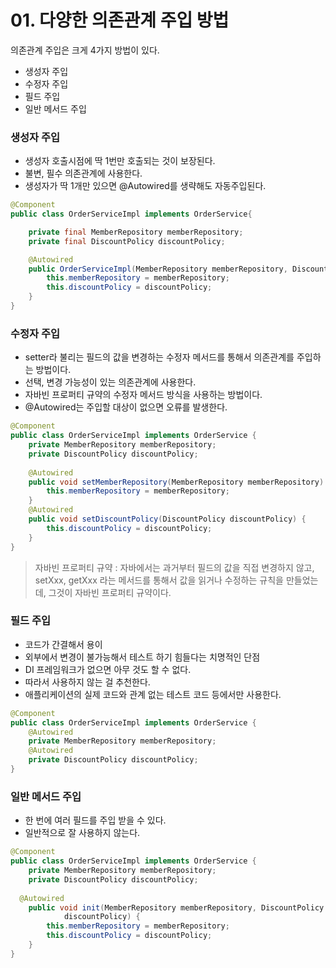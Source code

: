 # 01. 다양한 의존관계 주입 방법

의존관계 주입은 크게 4가지 방법이 있다.

* 생성자 주입
* 수정자 주입
* 필드 주입
* 일반 메서드 주입



### 생성자 주입

* 생성자 호출시점에 딱 1번만 호출되는 것이 보장된다.
* 불변, 필수 의존관계에 사용한다.
* 생성자가 딱 1개만 있으면 @Autowired를 생략해도 자동주입된다.

``` java
@Component
public class OrderServiceImpl implements OrderService{

    private final MemberRepository memberRepository;
    private final DiscountPolicy discountPolicy;

    @Autowired
    public OrderServiceImpl(MemberRepository memberRepository, DiscountPolicy discountPolicy) {
        this.memberRepository = memberRepository;
        this.discountPolicy = discountPolicy;
    }
}
```



### 수정자 주입

* setter라 불리는 필드의 값을 변경하는 수정자 메서드를 통해서 의존관계를 주입하는 방법이다.
* 선택, 변경 가능성이 있는 의존관계에 사용한다.
* 자바빈 프로퍼티 규약의 수정자 메서드 방식을 사용하는 방법이다.
* @Autowired는 주입할 대상이 없으면 오류를 발생한다.

```java
@Component
public class OrderServiceImpl implements OrderService {
    private MemberRepository memberRepository;
    private DiscountPolicy discountPolicy;
    
    @Autowired
    public void setMemberRepository(MemberRepository memberRepository) {
        this.memberRepository = memberRepository;
    }
    @Autowired
    public void setDiscountPolicy(DiscountPolicy discountPolicy) {
        this.discountPolicy = discountPolicy;
    }
}
```

> 자바빈 프로퍼티 규약 : 자바에서는 과거부터 필드의 값을 직접 변경하지 않고, setXxx, getXxx 라는 메서드를 통해서 값을 읽거나 수정하는 규칙을 만들었는데, 그것이 자바빈 프로퍼티 규약이다.

### 

### 필드 주입

* 코드가 간결해서 용이
* 외부에서 변경이 불가능해서 테스트 하기 힘들다는 치명적인 단점
* DI 프레임워크가 없으면 아무 것도 할 수 없다.
* 따라서 사용하지 않는 걸 추천한다.
* 애플리케이션의 실제 코드와 관계 없는 테스트 코드 등에서만 사용한다.

``` java
@Component
public class OrderServiceImpl implements OrderService {
    @Autowired
    private MemberRepository memberRepository;
    @Autowired
    private DiscountPolicy discountPolicy;
}
```



### 일반 메서드 주입

* 한 번에 여러 필드를 주입 받을 수 있다.
* 일반적으로 잘 사용하지 않는다.

``` java
@Component
public class OrderServiceImpl implements OrderService {
    private MemberRepository memberRepository;
    private DiscountPolicy discountPolicy;
    
  @Autowired
    public void init(MemberRepository memberRepository, DiscountPolicy
            discountPolicy) {
        this.memberRepository = memberRepository;
        this.discountPolicy = discountPolicy;
    }
}
```

